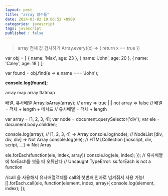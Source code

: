 ```yaml
---
layout: post
title: "array 함수들"
date: 2024-03-02 10:06:52 +0900
categories: javascript
tags: javascript
published : false
---
```


> array 전체 값 검사하기
Array.every((x) => {
	return x == true
})

var obj = [
	{ name: 'Max', age: 23 },
	{ name: 'John', age: 20 },
	{ name: 'Caley', age: 18 }
];

var found = obj.find(e => e.name === 'John');

**console.log(found);**

array map
array flatmap

배열, 유사배열
Array.isArray(array);
// array => true  |||  not array => false
// 배열 = 객체 + length + 메서드
// 유사배열 = 객체 + length

var array = [1, 2, 3, 4];
var node = document.querySelector('div'); 
var ele = document.body.children;

console.log(array);		// [1, 2, 3, 4]  => Array
console.log(node);		// NodeList [div, div, div] => Not Array
console.log(ele);		// HTMLCollection [noscript, div, script, ...] => Not Array

ele.forEach(function(ele, index, array){
	console.log(ele, index);
});
// 유사배열에 forEach를 썻을 때 오류난다
// Uncaught TypeError: ss.forEach is not a function

//call 을 사용해서 유사배열객체를  call의 첫번째 인자로 넘겨줘서 사용 가능!
[].forEach.call(ele, function(element, index, array){
	console.log(element, index);
});
